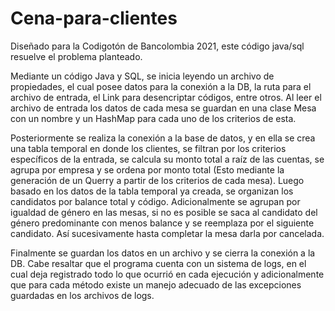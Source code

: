 # Cena-para-clientes
Diseñado para la Codigotón de Bancolombia 2021, este código java/sql resuelve el problema planteado.

Mediante un código Java y SQL, se inicia leyendo un archivo de propiedades, el cual posee datos para la conexión a la DB, la ruta para el archivo de entrada, el Link para desencriptar códigos, entre otros. Al leer el archivo de entrada los datos de cada mesa se guardan en una clase Mesa con un nombre y un HashMap para cada uno de los criterios de esta. 

Posteriormente se realiza la conexión a la base de datos, y en ella se crea una tabla temporal en donde los clientes, se filtran por los criterios específicos de la entrada, se calcula su monto total a raíz de las cuentas, se agrupa por empresa y se ordena por monto total (Esto mediante la generación de un Querry a partir de los criterios de cada mesa). Luego basado en los datos de la tabla temporal ya creada, se organizan los candidatos por balance total y código. Adicionalmente se agrupan por igualdad de género en las mesas, si no es posible se saca al candidato del género predominante con menos balance y se reemplaza por el siguiente candidato. Así sucesivamente hasta completar la mesa darla por cancelada.

Finalmente se guardan los datos en un archivo y se cierra la conexión a la DB. Cabe resaltar que el programa cuenta con un sistema de logs, en el cual deja registrado todo lo que ocurrió en cada ejecución y adicionalmente que para cada método existe un manejo adecuado de las excepciones guardadas en los archivos de logs.
